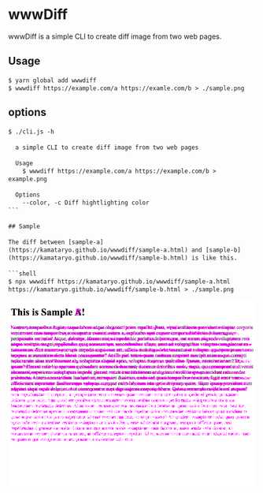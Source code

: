 # wwwDiff

wwwDiff is a simple CLI to create diff image from two web pages.

## Usage

```shell
$ yarn global add wwwdiff
$ wwwdiff https://example.com/a https://examle.com/b > ./sample.png
```

## options

````shell
$ ./cli.js -h

  a simple CLI to create diff image from two web pages

  Usage
    $ wwwdiff https://example.com/a https://example.com/b > example.png

  Options
    --color, -c Diff hightlighting color
```

## Sample

The diff between [sample-a](https://kamataryo.github.io/wwwdiff/sample-a.html) and [sample-b](https://kamataryo.github.io/wwwdiff/sample-b.html) is like this.

```shell
$ npx wwwdiff https://kamataryo.github.io/wwwdiff/sample-a.html https://kamataryo.github.io/wwwdiff/sample-b.html > ./sample.png
````

![diff sample](./sample.png)
